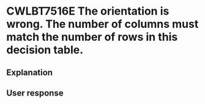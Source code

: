 # CWLBT7516E The orientation is wrong. The number of columns must match the number of rows in this decision table.

## Explanation

## User response
